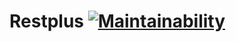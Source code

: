 # Restplus [![Maintainability](https://api.codeclimate.com/v1/badges/5bee052a7bdbeab8565a/maintainability)](https://codeclimate.com/github/davenmathews/Restplus/maintainability)
